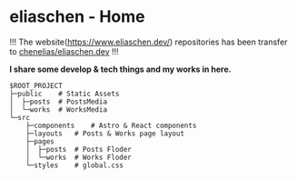 # eliaschen - Home

!!! The website(https://www.eliaschen.dev/) repositories has been transfer to [chenelias/eliaschen.dev](https://github.com/chenelias/eliaschen.dev) !!!

**I share some develop & tech things and my works in here.**

```
$ROOT_PROJECT
├─public    # Static Assets
│  ├─posts  # PostsMedia
│  └─works  # WorksMedia
└─src
    ├─components    # Astro & React components
    ├─layouts   # Posts & Works page layout
    ├─pages
    │  ├─posts  # Posts Floder
    │  └─works  # Works Floder
    └─styles    # global.css
```
